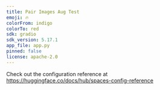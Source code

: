 ```yaml
---
title: Pair Images Aug Test
emoji: 🔥
colorFrom: indigo
colorTo: red
sdk: gradio
sdk_version: 5.17.1
app_file: app.py
pinned: false
license: apache-2.0
---
```


Check out the configuration reference at https://huggingface.co/docs/hub/spaces-config-reference
